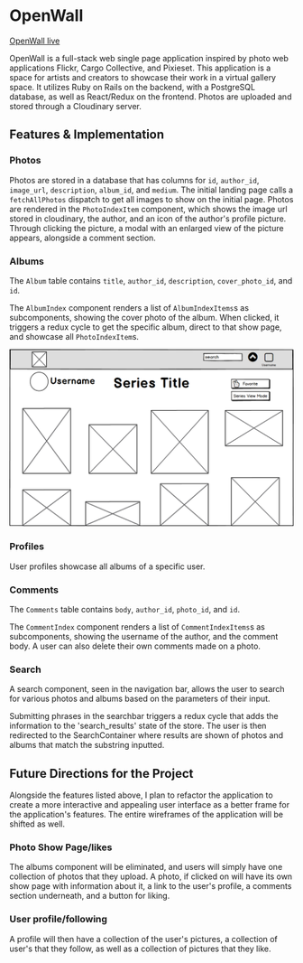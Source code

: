 # OpenWall

[OpenWall live][heroku]

[heroku]: http://www.openwall.space

OpenWall is a full-stack web single page application inspired by photo web applications Flickr, Cargo Collective, and Pixieset. This application is a space for artists and creators to showcase their work in a virtual gallery space. It utilizes Ruby on Rails on the backend, with a PostgreSQL database, as well as React/Redux on the frontend. Photos are uploaded and stored through a Cloudinary server.

## Features & Implementation

### Photos

  Photos are stored in a database that has columns for  `id`, `author_id`, `image_url`, `description`, `album_id`, and `medium`. The initial landing page calls a  `fetchAllPhotos` dispatch to get all images to show on the initial page.
  Photos are rendered in the `PhotoIndexItem` component, which shows the image url stored in cloudinary, the author, and an icon of the author's profile picture. Through clicking the picture, a modal with an enlarged view of the picture appears, alongside a comment section.

### Albums

The `Album` table contains `title`, `author_id`, `description`, `cover_photo_id`, and `id`.

The `AlbumIndex` component renders a list of `AlbumIndexItems`s as subcomponents, showing the cover photo of the album. When clicked, it triggers a redux cycle to get the specific album, direct to that show page, and showcase all `PhotoIndexItem`s.

![image of album index](docs/wireframes/07_someone_elses_album.png)
### Profiles

User profiles showcase all albums of a specific user.

### Comments

The `Comments` table contains `body`, `author_id`, `photo_id`, and `id`.

The `CommentIndex` component renders a list of `CommentIndexItems`s as subcomponents, showing the username of the author, and the comment body. A user can also delete their own comments made on a photo.

### Search

A search component, seen in the navigation bar, allows the user to search for various photos and albums based on the parameters of their input.

Submitting phrases in the searchbar triggers a redux cycle that adds the information to the 'search_results' state of the store. The user is then redirected to the SearchContainer where results are shown of photos and albums that match the substring inputted.   

## Future Directions for the Project

Alongside the features listed above, I plan to refactor the application to create a more interactive and appealing user interface as a better frame for the application's features. The entire wireframes of the application will be shifted as well.

### Photo Show Page/likes

The albums component will be eliminated, and users will simply have one collection of photos that they upload. A photo, if clicked on will have its own show page with information about it, a link to the user's profile, a comments section underneath, and a button for liking.

### User profile/following

A profile will then have a collection of the user's pictures, a collection of user's that they follow, as well as a collection of pictures that they like.

